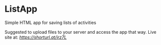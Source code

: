 # ListApp
Simple HTML app for saving lists of activities

Suggested to upload files to your server and access the app that way.
Live site at: _https://shorturl.at/irz7L_
